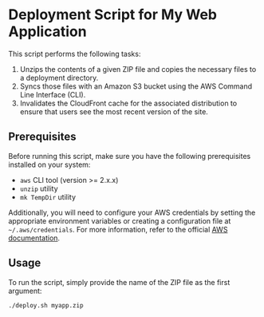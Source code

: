 # Deployment Script for My Web Application

This script performs the following tasks:

1. Unzips the contents of a given ZIP file and copies the necessary files to a deployment directory.
2. Syncs those files with an Amazon S3 bucket using the AWS Command Line Interface (CLI).
3. Invalidates the CloudFront cache for the associated distribution to ensure that users see the most recent version of the site.

## Prerequisites

Before running this script, make sure you have the following prerequisites installed on your system:

- `aws` CLI tool (version >= 2.x.x)
- `unzip` utility
- `mk TempDir` utility

Additionally, you will need to configure your AWS credentials by setting the appropriate environment variables or creating a configuration file at `~/.aws/credentials`. For more information, refer to the official [AWS documentation](https://docs.aws.amazon.com/cli/latest/userguide/getting-started-quickref.html).

## Usage

To run the script, simply provide the name of the ZIP file as the first argument:
```sh
./deploy.sh myapp.zip
